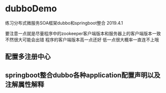 # dubboDemo
练习分布式微服务SOA框架dubbo和springboot整合
2019.4.1

要注意一点就是尽量程序中的zookeeper客户端版本和服务器上的客户端版本一致 不然很大可能会出错 程序的客户端版本高一点还好 低一点很大概率一直连不上哦
## 配置多注册中心

## springboot整合dubbo各种application配置声明以及注解属性解释

